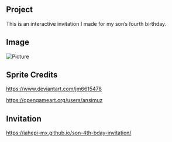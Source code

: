 ## Project

This is an interactive invitation I made for my son’s fourth birthday.

## Image

![Picture](https://jahepi-mx.github.io/images/bday4.png)

## Sprite Credits

https://www.deviantart.com/jm6615478

https://opengameart.org/users/ansimuz

 ## Invitation

 https://jahepi-mx.github.io/son-4th-bday-invitation/
